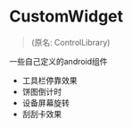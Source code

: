 CustomWidget 
==============
> (原名: ControlLibrary)

一些自己定义的android组件

- 工具栏停靠效果
- 饼图倒计时
- 设备屏幕旋转
- 刮刮卡效果
